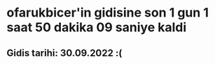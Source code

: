 # ofarukbicer'in gidisine son 1 gun 1 saat 50 dakika 09 saniye kaldi

## Gidis tarihi: 30.09.2022 :(